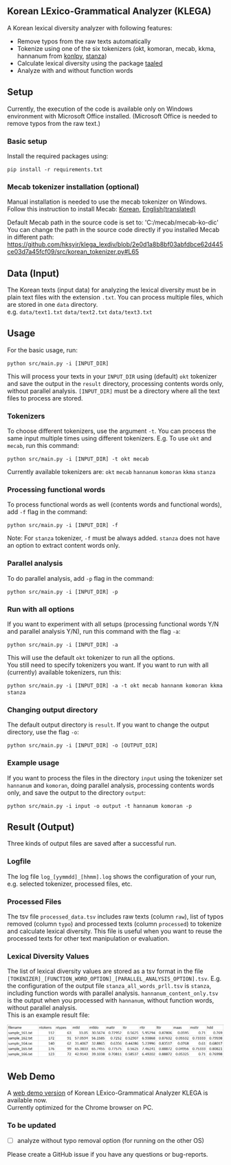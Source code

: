 ## Korean LExico-Grammatical Analyzer (KLEGA)

A Korean lexical diversity analyzer with following features:
- Remove typos from the raw texts automatically
- Tokenize using one of the six tokenizers (okt, komoran, mecab, kkma, hannanum from [konlpy](https://konlpy.org/en/latest/), [stanza](https://stanfordnlp.github.io/stanza/tokenize.html))
- Calculate lexical diversity using the package [taaled](https://github.com/kristopherkyle/TAALED)
- Analyze with and without function words


## Setup
Currently, the execution of the code is available only on Windows environment with Microsoft Office installed. (Microsoft Office is needed to remove typos from the raw text.)  

### Basic setup
Install the required packages using:
```angular2html
pip install -r requirements.txt
```

### Mecab tokenizer installation (optional)
Manual installation is needed to use the mecab tokenizer on Windows. 
Follow this instruction to install Mecab: [Korean](https://uwgdqo.tistory.com/363), [English(translated)](https://uwgdqo-tistory-com.translate.goog/363?_x_tr_sl=ko&_x_tr_tl=en&_x_tr_hl=ko&_x_tr_pto=wapp
)  

Default Mecab path in the source code is set to: 'C:/mecab/mecab-ko-dic'  
You can change the path in the source code directly if you installed Mecab in different path:  
https://github.com/hksyir/klega_lexdiv/blob/2e0d1a8b8bf03abfdbce62d445ce03d7a45fcf09/src/korean_tokenizer.py#L65


## Data (Input)
The Korean texts (input data) for analyzing the lexical diversity must be in plain text files with the extension ```.txt```.
You can process multiple files, which are stored in one ```data``` directory.  
e.g. ```data/text1.txt``` ```data/text2.txt``` ```data/text3.txt```


## Usage
For the basic usage, run:
```angular2html
python src/main.py -i [INPUT_DIR]
```
This will process your texts in your ```INPUT_DIR``` using (default) ```okt``` tokenizer and save the output in the ```result``` directory, processing contents words only, without parallel analysis. 
```[INPUT_DIR]``` must be a directory where all the text files to process are stored.  

### Tokenizers
To choose different tokenizers, use the argument ```-t```. You can process the same input multiple times using different tokenizers. E.g. To use ```okt``` and ```mecab```, run this command:
```angular2html
python src/main.py -i [INPUT_DIR] -t okt mecab
```
Currently available tokenizers are: ```okt``` ```mecab``` ```hannanum``` ```komoran``` ```kkma``` ```stanza```

### Processing functional words
To process functional words as well (contents words and functional words), add ```-f``` flag in the command:
```angular2html
python src/main.py -i [INPUT_DIR] -f
```
Note: For ```stanza``` tokenizer, ```-f``` must be always added. ```stanza``` does not have an option to extract content words only.

### Parallel analysis
To do parallel analysis, add ```-p``` flag in the command:
```angular2html
python src/main.py -i [INPUT_DIR] -p
```

### Run with all options
If you want to experiment with all setups (processing functional words Y/N and parallel analysis Y/N), run this command with the flag ```-a```:
```angular2html
python src/main.py -i [INPUT_DIR] -a
```
This will use the default ```okt``` tokenizer to run all the options.  
You still need to specify tokenizers you want. If you want to run with all (currently) available tokenizers, run this:
```angular2html
python src/main.py -i [INPUT_DIR] -a -t okt mecab hannanm komoran kkma stanza
```

### Changing output directory
The default output directory is ```result```. If you want to change the output directory, use the flag ```-o```:
```angular2html
python src/main.py -i [INPUT_DIR] -o [OUTPUT_DIR]
```

### Example usage
If you want to process the files in the directory ```input``` using the tokenizer set ```hannanum``` and ```komoran```, doing parallel analysis, processing contents words only, and save the output to the directory ```output```:
```angular2html
python src/main.py -i input -o output -t hannanum komoran -p
```

## Result (Output)
Three kinds of output files are saved after a successful run. 
### Logfile   
The log file ```log_[yymmdd]_[hhmm].log``` shows the configuration of your run, e.g. selected tokenizer, processed files, etc.
### Processed Files
The tsv file ```processed_data.tsv``` includes raw texts (column ```raw```), list of typos removed (column ```typo```) and processed texts (column ```processed```) to tokenize and calculate lexical diversity. This file is useful when you want to reuse the processed texts for other text manipulation or evaluation.
### Lexical Diversity Values
The list of lexical diversity values are stored as a tsv format in the file ```[TOKENIZER]_[FUNCTION_WORD_OPTION]_[PARALLEL_ANALYSIS_OPTION].tsv```.
E.g. the configuration of the output file ```stanza_all_words_prll.tsv``` is ```stanza```, including function words with parallel analysis. ```hannanum_content_only.tsv``` is the output when you processed with ```hannanum```, without function words, without parallel analysis.  
This is an example result file:

![](image/result.png)

## Web Demo
A [web demo version](http://sooyeoncho.pythonanywhere.com) of Korean LExico-Grammatical Analyzer KLEGA is available now.  
Currently optimized for the Chrome browser on PC.



### To be updated
- [ ] analyze without typo removal option (for running on the other OS)

Please create a GitHub issue if you have any questions or bug-reports.